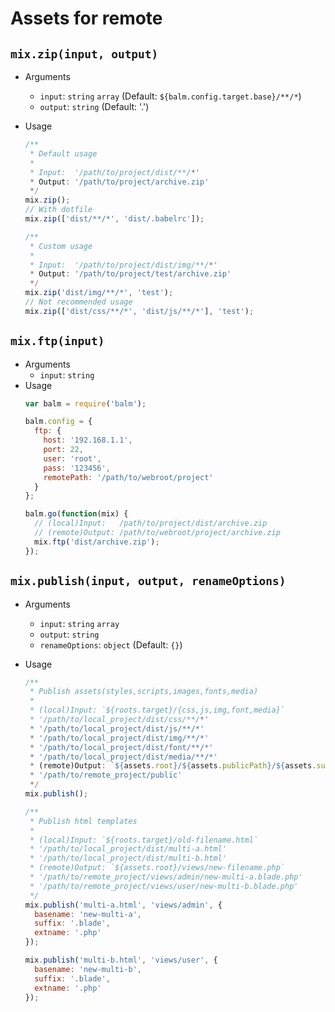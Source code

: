 # Assets for remote

## `mix.zip(input, output)`

- Arguments
  - `input`: `string` `array` (Default: `${balm.config.target.base}/**/*`)
  - `output`: `string` (Default: '.')
- Usage
  ```js
  /**
   * Default usage
   *
   * Input:  '/path/to/project/dist/**/*'
   * Output: '/path/to/project/archive.zip'
   */
  mix.zip();
  // With dotfile
  mix.zip(['dist/**/*', 'dist/.babelrc']);
  ```

  ```js
  /**
   * Custom usage
   *
   * Input:  '/path/to/project/dist/img/**/*'
   * Output: '/path/to/project/test/archive.zip'
   */
  mix.zip('dist/img/**/*', 'test');
  // Not recommended usage
  mix.zip(['dist/css/**/*', 'dist/js/**/*'], 'test');
  ```

## `mix.ftp(input)`

- Arguments
  - `input`: `string`
- Usage
  ```js
  var balm = require('balm');

  balm.config = {
    ftp: {
      host: '192.168.1.1',
      port: 22,
      user: 'root',
      pass: '123456',
      remotePath: '/path/to/webroot/project'
    }
  };

  balm.go(function(mix) {
    // (local)Input:   /path/to/project/dist/archive.zip
    // (remote)Output: /path/to/webroot/project/archive.zip
    mix.ftp('dist/archive.zip');
  });
  ```

## `mix.publish(input, output, renameOptions)`

- Arguments
  - `input`: `string` `array`
  - `output`: `string`
  - `renameOptions`: `object` (Default: `{}`)
- Usage
  ```js
  /**
   * Publish assets(styles,scripts,images,fonts,media)
   *
   * (local)Input: `${roots.target}/{css,js,img,font,media}`
   * '/path/to/local_project/dist/css/**/*'
   * '/path/to/local_project/dist/js/**/*'
   * '/path/to/local_project/dist/img/**/*'
   * '/path/to/local_project/dist/font/**/*'
   * '/path/to/local_project/dist/media/**/*'
   * (remote)Output: `${assets.root}/${assets.publicPath}/${assets.subDir}`
   * '/path/to/remote_project/public'
   */
  mix.publish();
  ```

  ```js
  /**
   * Publish html templates
   *
   * (local)Input: `${roots.target}/old-filename.html`
   * '/path/to/local_project/dist/multi-a.html'
   * '/path/to/local_project/dist/multi-b.html'
   * (remote)Output: `${assets.root}/views/new-filename.php`
   * '/path/to/remote_project/views/admin/new-multi-a.blade.php'
   * '/path/to/remote_project/views/user/new-multi-b.blade.php'
   */
  mix.publish('multi-a.html', 'views/admin', {
    basename: 'new-multi-a',
    suffix: '.blade',
    extname: '.php'
  });

  mix.publish('multi-b.html', 'views/user', {
    basename: 'new-multi-b',
    suffix: '.blade',
    extname: '.php'
  });
  ```

